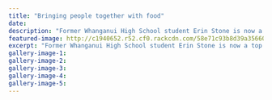 ```yaml
---
title: "Bringing people together with food"
date: 
description: "Former Whanganui High School student Erin Stone is now a top chef in Canada..."
featured-image: http://c1940652.r52.cf0.rackcdn.com/58e71c93b8d39a356600021d/Erin-Stone-ex-now-top-chef-in-Canada-chron-7-April.jpg
excerpt: "Former Whanganui High School student Erin Stone is now a top chef in Canada."
gallery-image-1: 
gallery-image-2: 
gallery-image-3: 
gallery-image-4: 
gallery-image-5: 
---
```

